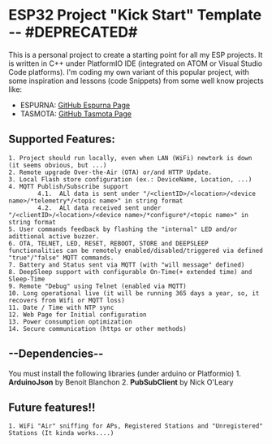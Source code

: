 # ESP32 Project "Kick Start" Template  -- #DEPRECATED#


This is a personal project to create a starting point for all my ESP projects.
It is written in C++ under PlatformIO IDE (integrated on ATOM or Visual Studio Code platforms).
I'm coding my own variant of this popular project, with some inspiration and lessons (code Snippets) from some well know projects like:

- ESPURNA: [GitHub Espurna Page](https://github.com/SensorsIot/Espurna-Framework)
- TASMOTA: [GitHub Tasmota Page](https://github.com/arendst/Sonoff-Tasmota)

## Supported Features:
	1. Project should run locally, even when LAN (WiFi) newtork is down (it seems obvious, but ...)
	2. Remote upgrade Over-the-Air (OTA) or/and HTTP Update.
	3. Local Flash store configuration (ex.: DeviceName, Location, ...) 
	4. MQTT Publish/Subscribe support
        	4.1.  ALl data is sent under "/<clientID>/<location>/<device name>/*telemetry*/<topic name>" in string format
        	4.2.  ALl data received sent under "/<clientID>/<location>/<device name>/*configure*/<topic name>" in string format
	5. User commands feedback by flashing the "internal" LED and/or adittional active buzzer.
	6. OTA, TELNET, LED, RESET, REBOOT, STORE and DEEPSLEEP functionalities can be remotely enabled/disabled/triggered via defined "true"/"false" MQTT commands.
	7. Battery and Status sent via MQTT (with "will message" defined)
	8. DeepSleep support with configurable On-Time(+ extended time) and Sleep-Time
	9. Remote "Debug" using Telnet (enabled via MQTT)
	10. Long operational live (it will be running 365 days a year, so, it recovers from Wifi or MQTT loss)
	11. Date / Time with NTP sync
	12. Web Page for Initial configuration
	13. Power consumption optimization
	14. Secure communication (https or other methods)

## --Dependencies--
You must install the following libraries (under arduino or Platformio)
	1. **ArduinoJson** by Benoit Blanchon 
	2. **PubSubClient** by Nick O'Leary 

## Future features!!
	1. WiFi "Air" sniffing for APs, Registered Stations and "Unregistered" Stations (It kinda works....)
